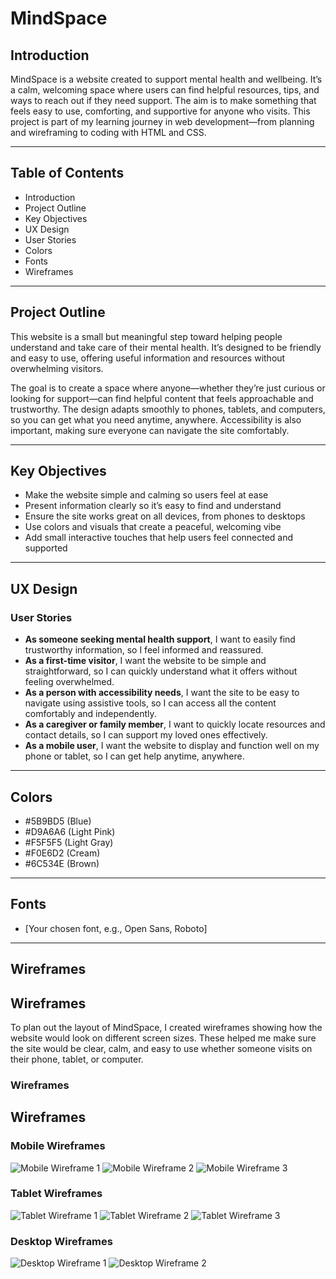 # MindSpace

## Introduction

MindSpace is a website created to support mental health and wellbeing. It’s a calm, welcoming space where users can find helpful resources, tips, and ways to reach out if they need support. The aim is to make something that feels easy to use, comforting, and supportive for anyone who visits. This project is part of my learning journey in web development—from planning and wireframing to coding with HTML and CSS.

---

## Table of Contents

- Introduction  
- Project Outline  
- Key Objectives  
- UX Design  
- User Stories  
- Colors  
- Fonts  
- Wireframes  

---

## Project Outline

This website is a small but meaningful step toward helping people understand and take care of their mental health. It’s designed to be friendly and easy to use, offering useful information and resources without overwhelming visitors.

The goal is to create a space where anyone—whether they’re just curious or looking for support—can find helpful content that feels approachable and trustworthy. The design adapts smoothly to phones, tablets, and computers, so you can get what you need anytime, anywhere. Accessibility is also important, making sure everyone can navigate the site comfortably.

---

## Key Objectives

- Make the website simple and calming so users feel at ease  
- Present information clearly so it’s easy to find and understand  
- Ensure the site works great on all devices, from phones to desktops  
- Use colors and visuals that create a peaceful, welcoming vibe  
- Add small interactive touches that help users feel connected and supported  

---

## UX Design

### User Stories

- **As someone seeking mental health support**, I want to easily find trustworthy information, so I feel informed and reassured.  
- **As a first-time visitor**, I want the website to be simple and straightforward, so I can quickly understand what it offers without feeling overwhelmed.  
- **As a person with accessibility needs**, I want the site to be easy to navigate using assistive tools, so I can access all the content comfortably and independently.  
- **As a caregiver or family member**, I want to quickly locate resources and contact details, so I can support my loved ones effectively.  
- **As a mobile user**, I want the website to display and function well on my phone or tablet, so I can get help anytime, anywhere.  

---

## Colors

- #5B9BD5 (Blue)  
- #D9A6A6 (Light Pink)  
- #F5F5F5 (Light Gray)  
- #F0E6D2 (Cream)  
- #6C534E (Brown)  

---

## Fonts

- [Your chosen font, e.g., Open Sans, Roboto]  

---

## Wireframes

## Wireframes

To plan out the layout of MindSpace, I created wireframes showing how the website would look on different screen sizes. These helped me make sure the site would be clear, calm, and easy to use whether someone visits on their phone, tablet, or computer.


### Wireframes
## Wireframes

### Mobile Wireframes
![Mobile Wireframe 1](images/mobile_wireframe_1.png)
![Mobile Wireframe 2](images/mobile_wireframe_2.png)
![Mobile Wireframe 3](images/mobile_wireframe_3.png)

### Tablet Wireframes
![Tablet Wireframe 1](images/tablet_wireframe_1.png)
![Tablet Wireframe 2](images/tablet_wireframe_2.png)
![Tablet Wireframe 3](images/tablet_wireframe_3.png)

### Desktop Wireframes
![Desktop Wireframe 1](images/desktop_wireframe.png)
![Desktop Wireframe 2](images/desktop_wireframe.png)
